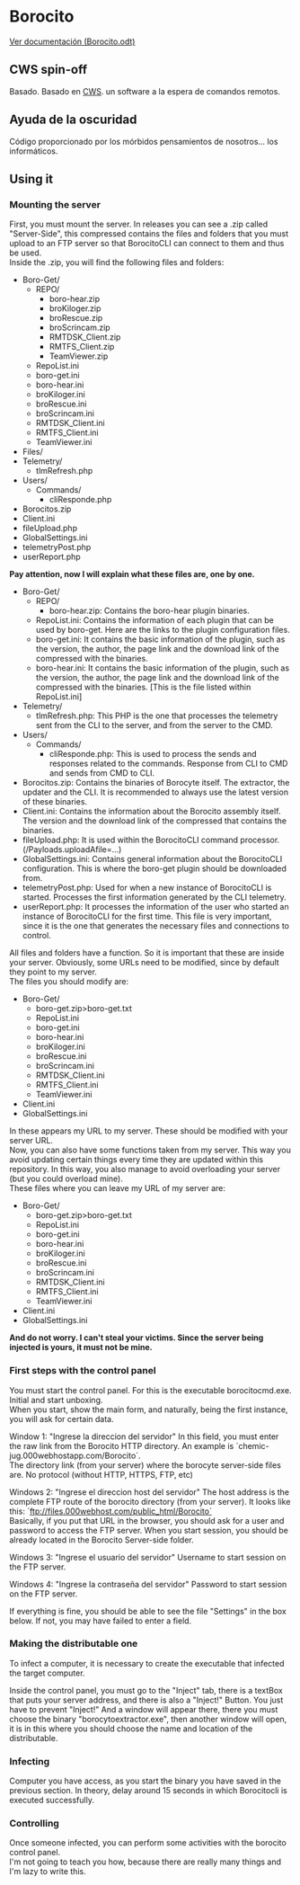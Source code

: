 
# Borocito

[Ver documentación (Borocito.odt)](https://github.com/Zhenboro/Borocito/blob/main/Borocito.odt)

## CWS spin-off
Basado. Basado en [CWS](https://github.com/Zhenboro/CWS). un software a la espera de comandos remotos.

## Ayuda de la oscuridad
Código proporcionado por los mórbidos pensamientos de nosotros... los informáticos.

## Using it

### Mounting the server  
First, you must mount the server. In releases you can see a .zip called "Server-Side", this compressed contains the files and folders that you must upload to an FTP server so that BorocitoCLI can connect to them and thus be used.  
Inside the .zip, you will find the following files and folders:  
 - Boro-Get/  
	 - REPO/  
		 - boro-hear.zip  
		 - broKiloger.zip  
		 - broRescue.zip  
		 - broScrincam.zip  
		 - RMTDSK_Client.zip  
		 - RMTFS_Client.zip  
		 - TeamViewer.zip  
	 - RepoList.ini  
	 - boro-get.ini  
	 - boro-hear.ini  
	 - broKiloger.ini  
	 - broRescue.ini  
	 - broScrincam.ini  
	 - RMTDSK_Client.ini  
	 - RMTFS_Client.ini  
	 - TeamViewer.ini  
 - Files/  
 - Telemetry/  
	 - tlmRefresh.php  
 - Users/  
	 - Commands/  
		 - cliResponde.php  
 - Borocitos.zip  
 - Client.ini  
 - fileUpload.php  
 - GlobalSettings.ini  
 - telemetryPost.php  
 - userReport.php  
  
  
**Pay attention, now I will explain what these files are, one by one.**  
 - Boro-Get/  
	 - REPO/  
		 - boro-hear.zip: Contains the boro-hear plugin binaries.  
	 - RepoList.ini: Contains the information of each plugin that can be used by boro-get. Here are the links to the plugin configuration files.  
	 - boro-get.ini: It contains the basic information of the plugin, such as the version, the author, the page link and the download link of the compressed with the binaries.  
	 - boro-hear.ini: It contains the basic information of the plugin, such as the version, the author, the page link and the download link of the compressed with the binaries. [This is the file listed within RepoList.ini]  
 - Telemetry/  
	 - tlmRefresh.php: This PHP is the one that processes the telemetry sent from the CLI to the server, and from the server to the CMD.  
 - Users/  
	 - Commands/  
		 - cliResponde.php: This is used to process the sends and responses related to the commands. Response from CLI to CMD and sends from CMD to CLI.  
 - Borocitos.zip: Contains the binaries of Borocyte itself. The extractor, the updater and the CLI. It is recommended to always use the latest version of these binaries.  
 - Client.ini: Contains the information about the Borocito assembly itself.
The version and the download link of the compressed that contains the binaries.  
 - fileUpload.php: It is used within the BorocitoCLI command processor. (/Payloads.uploadAfile=...)  
 - GlobalSettings.ini: Contains general information about the BorocitoCLI configuration. This is where the boro-get plugin should be downloaded from.  
 - telemetryPost.php: Used for when a new instance of BorocitoCLI is started. Processes the first information generated by the CLI telemetry.  
 - userReport.php: It processes the information of the user who started an instance of BorocitoCLI for the first time. This file is very important, since it is the one that generates the necessary files and connections to control.  
  
  
All files and folders have a function. So it is important that these are inside your server. Obviously, some URLs need to be modified, since by default they point to my server.  
The files you should modify are:  
 - Boro-Get/  
	 - boro-get.zip>boro-get.txt  
	 - RepoList.ini  
	 - boro-get.ini  
	 - boro-hear.ini  
	 - broKiloger.ini  
	 - broRescue.ini  
	 - broScrincam.ini  
	 - RMTDSK_Client.ini  
	 - RMTFS_Client.ini  
	 - TeamViewer.ini  
 - Client.ini  
 - GlobalSettings.ini  

In these appears my URL to my server. These should be modified with your server URL.  
Now, you can also have some functions taken from my server. This way you avoid updating certain things every time they are updated within this repository. In this way, you also manage to avoid overloading your server (but you could overload mine).  
These files where you can leave my URL of my server are:  
 - Boro-Get/  
	 - boro-get.zip>boro-get.txt  
	 - RepoList.ini  
	 - boro-get.ini  
	 - boro-hear.ini  
	 - broKiloger.ini  
	 - broRescue.ini  
	 - broScrincam.ini  
	 - RMTDSK_Client.ini  
	 - RMTFS_Client.ini  
	 - TeamViewer.ini  
 - Client.ini  
 - GlobalSettings.ini  

**And do not worry. I can't steal your victims. Since the server being injected is yours, it must not be mine.**  


### First steps with the control panel
You must start the control panel. For this is the executable borocitocmd.exe. Initial and start unboxing.  
When you start, show the main form, and naturally, being the first instance, you will ask for certain data.  

Window 1: "Ingrese la direccion del servidor"
In this field, you must enter the raw link from the Borocito HTTP directory. An example is ´chemic-jug.000webhostapp.com/Borocito´.  
The directory link (from your server) where the borocyte server-side files are. No protocol (without HTTP, HTTPS, FTP, etc)  

Windows 2: "Ingrese el direccion host del servidor"
The host address is the complete FTP route of the borocito directory (from your server). It looks like this:  ´ftp://files.000webhost.com/public_html/Borocito´  
Basically, if you put that URL in the browser, you should ask for a user and password to access the FTP server. When you start session, you should be already located in the Borocito Server-side folder.  

Windows 3: "Ingrese el usuario del servidor"
Username to start session on the FTP server.  

Windows 4: "Ingrese la contraseña del servidor"
Password to start session on the FTP server.  

If everything is fine, you should be able to see the file "Settings" in the box below. If not, you may have failed to enter a field.  

### Making the distributable one
To infect a computer, it is necessary to create the executable that infected the target computer.  

Inside the control panel, you must go to the "Inject" tab, there is a textBox that puts your server address, and there is also a "Inject!" Button.
You just have to prevent "Inject!" And a window will appear there, there you must choose the binary "borocytoextractor.exe", then another window will open, it is in this where you should choose the name and location of the distributable.  

### Infecting
Computer you have access, as you start the binary you have saved in the previous section. In theory, delay around 15 seconds in which Borocitocli is executed successfully.  

### Controlling
Once someone infected, you can perform some activities with the borocito control panel.  
I'm not going to teach you how, because there are really many things and I'm lazy to write this.  

